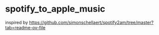 # spotify_to_apple_music

inspired by https://github.com/simonschellaert/spotify2am/tree/master?tab=readme-ov-file